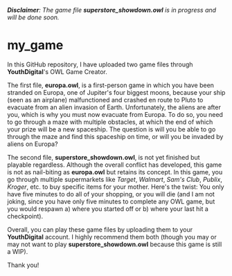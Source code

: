 _**Disclaimer**: The game file **superstore_showdown.owl** is in progress and will be done soon._

# my_game

In this GitHub repository, I have uploaded two game files through **YouthDigital**'s OWL Game Creator. 

The first file, **europa.owl**, is a first-person game in which you have been stranded on Europa, one of Jupiter's four biggest moons, because your ship (seen as an airplane) malfunctioned and crashed en route to Pluto to evacuate from an alien invasion of Earth. Unfortunately, the aliens are after you, which is why you must now evacuate from Europa. To do so, you need to go through a maze with multiple obstacles, at which the end of which your prize will be a new spaceship. The question is will you be able to go through the maze and find this spaceship on time, or will you be invaded by aliens on Europa?

The second file, **superstore_showdown.owl**, is not yet finished but playable regardless. Although the overall conflict has developed, this game is not as nail-biting as **europa.owl** but retains its concept. In this game, you go through multiple supermarkets like *Target*, *Walmart*, *Sam's Club*, *Publix*, *Kroger*, etc. to buy specific items for your mother. Here's the twist: You only have five minutes to do all of your shopping, or you will die (and I am not joking, since you have only five minutes to complete any OWL game, but you would respawn a) where you started off or b) where your last hit a checkpoint).

Overall, you can play these game files by uploading them to your **YouthDigital** account. I highly recommend them both (though you may or may not want to play **superstore_showdown.owl** because this game is still a WIP).

Thank you!
